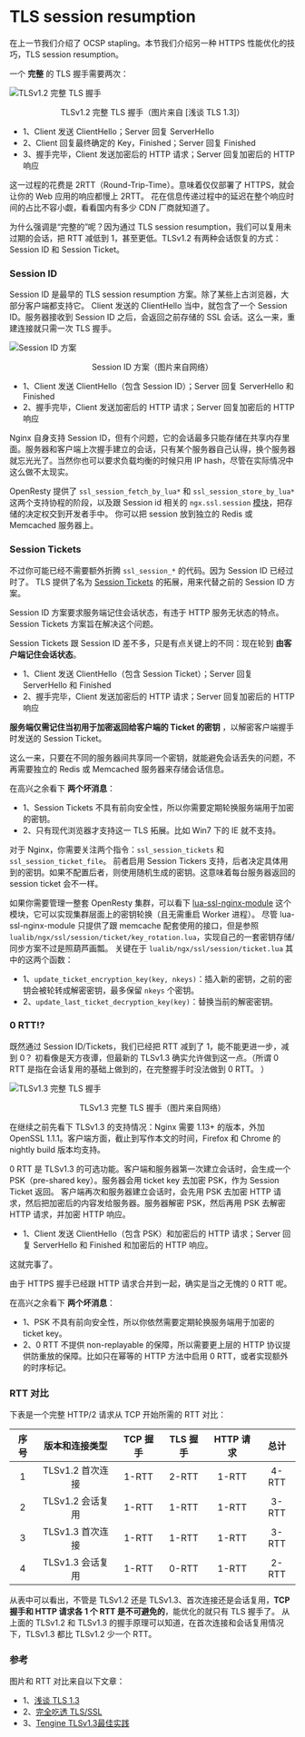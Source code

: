 # TLS session resumption

在上一节我们介绍了 OCSP stapling。本节我们介绍另一种 HTTPS 性能优化的技巧，TLS session resumption。


一个 **完整** 的 TLS 握手需要两次：

![TLSv1.2 完整 TLS 握手](../images/TLSv1.2.png "TLSv1.2 完整 TLS 握手")

<center>TLSv1.2 完整 TLS 握手（图片来自 [浅谈 TLS 1.3]）</center>

- 1、Client 发送 ClientHello；Server 回复 ServerHello
- 2、Client 回复最终确定的 Key，Finished；Server 回复 Finished
- 3、握手完毕，Client 发送加密后的 HTTP 请求；Server 回复加密后的 HTTP 响应

这一过程的花费是 2RTT（Round-Trip-Time）。意味着仅仅部署了 HTTPS，就会让你的 Web 应用的响应都慢上 2RTT。
花在信息传递过程中的延迟在整个响应时间的占比不容小觑，看看国内有多少 CDN 厂商就知道了。

为什么强调是“完整的”呢？因为通过 TLS session resumption，我们可以复用未过期的会话，把 RTT 减低到 1，甚至更低。TLSv1.2 有两种会话恢复的方式：Session ID 和 Session Ticket。

### Session ID

Session ID 是最早的 TLS session resumption 方案。除了某些上古浏览器，大部分客户端都支持它。
Client 发送的 ClientHello 当中，就包含了一个 Session ID。服务器接收到 Session ID 之后，会返回之前存储的 SSL 会话。这么一来，重建连接就只需一次 TLS 握手。

![Session ID 方案](../images/TLSv1.2-session-id.webp "Session ID 方案")

<center>Session ID 方案（图片来自网络）</center>

- 1、Client 发送 ClientHello（包含 Session ID）；Server 回复 ServerHello 和 Finished
- 2、握手完毕，Client 发送加密后的 HTTP 请求；Server 回复加密后的 HTTP 响应

Nginx 自身支持 Session ID，但有个问题，它的会话最多只能存储在共享内存里面。服务器和客户端上次握手建立的会话，只有某个服务器自己认得，换个服务器就忘光光了。当然你也可以要求负载均衡的时候只用 IP hash，尽管在实际情况中这么做不太现实。

OpenResty 提供了 `ssl_session_fetch_by_lua*` 和 `ssl_session_store_by_lua*` 这两个支持协程的阶段，以及跟 Session id 相关的 `ngx.ssl.session` [模块](https://github.com/openresty/lua-resty-core/blob/master/lib/ngx/ssl/session.md)，把存储的决定权交到开发者手中。
你可以把 session 放到独立的 Redis 或 Memcached 服务器上。

### Session Tickets

不过你可能已经不需要额外折腾 `ssl_session_*` 的代码。因为 Session ID 已经过时了。
TLS 提供了名为 [Session Tickets](https://tools.ietf.org/html/rfc5077) 的拓展，用来代替之前的 Session ID 方案。

Session ID 方案要求服务端记住会话状态，有违于 HTTP 服务无状态的特点。Session Tickets 方案旨在解决这个问题。

Session Tickets 跟 Session ID 差不多，只是有点关键上的不同：现在轮到 **由客户端记住会话状态**。

- 1、Client 发送 ClientHello（包含 Session Ticket）；Server 回复 ServerHello 和 Finished
- 2、握手完毕，Client 发送加密后的 HTTP 请求；Server 回复加密后的 HTTP 响应

**服务端仅需记住当初用于加密返回给客户端的 Ticket 的密钥** ，以解密客户端握手时发送的 Session Ticket。

这么一来，只要在不同的服务器间共享同一个密钥，就能避免会话丢失的问题，不再需要独立的 Redis 或 Memcached 服务器来存储会话信息。

在高兴之余看下 **两个坏消息**：
- 1、Session Tickets 不具有前向安全性，所以你需要定期轮换服务端用于加密的密钥。
- 2、只有现代浏览器才支持这一 TLS 拓展。比如 Win7 下的 IE 就不支持。

对于 Nginx，你需要关注两个指令：`ssl_session_tickets` 和 `ssl_session_ticket_file`。
前者启用 Session Tickers 支持，后者决定具体用到的密钥。如果不配置后者，则使用随机生成的密钥。这意味着每台服务器返回的 session ticket 会不一样。

如果你需要管理一整套 OpenResty 集群，可以看下 [lua-ssl-nginx-module](https://github.com/openresty/lua-ssl-nginx-module) 这个模块，它可以实现集群层面上的密钥轮换（且无需重启 Worker 进程）。
尽管 lua-ssl-nginx-module 只提供了跟 memcache 配套使用的接口，但是参照 `lualib/ngx/ssl/session/ticket/key_rotation.lua`，实现自己的一套密钥存储/同步方案不过是照葫芦画瓢。
关键在于 `lualib/ngx/ssl/session/ticket.lua` 其中的这两个函数：

- 1、`update_ticket_encryption_key(key, nkeys)`：插入新的密钥，之前的密钥会被轮转成解密密钥，最多保留 `nkeys` 个密钥。
- 2、`update_last_ticket_decryption_key(key)`：替换当前的解密密钥。

### 0 RTT!?

既然通过 Session ID/Tickets，我们已经把 RTT 减到了 1，能不能更进一步，减到 0？
初看像是天方夜谭，但最新的 TLSv1.3 确实允许做到这一点。（所谓 0 RTT 是指在会话复用的基础上做到的，在完整握手时没法做到 0 RTT。 ）

![TLSv1.3 完整 TLS 握手](../images/TLSv1.3.png "TLSv1.3 完整 TLS 握手")

<center>TLSv1.3 完整 TLS 握手（图片来自网络）</center>

在继续之前先看下 TLSv1.3 的支持情况：Nginx 需要 1.13+ 的版本，外加 OpenSSL 1.1.1。客户端方面，截止到写作本文的时间，Firefox 和 Chrome 的 nightly build 版本均支持。

0 RTT 是 TLSv1.3 的可选功能。客户端和服务器第一次建立会话时，会生成一个 PSK（pre-shared key）。服务器会用 ticket key 去加密 PSK，作为 Session Ticket 返回。
客户端再次和服务器建立会话时，会先用 PSK 去加密 HTTP 请求，然后把加密后的内容发给服务器。服务器解密 PSK，然后再用 PSK 去解密 HTTP 请求，并加密 HTTP 响应。

- 1、Client 发送 ClientHello（包含 PSK）和加密后的 HTTP 请求；Server 回复 ServerHello 和 Finished 和加密后的 HTTP 响应。

这就完事了。

由于 HTTPS 握手已经跟 HTTP 请求合并到一起，确实是当之无愧的 0 RTT 呢。

在高兴之余看下 **两个坏消息**：
- 1、PSK 不具有前向安全性，所以你依然需要定期轮换服务端用于加密的 ticket key。
- 2、0 RTT 不提供 non-replayable 的保障，所以需要更上层的 HTTP 协议提供防重放的保障。比如只在幂等的 HTTP 方法中启用 0 RTT，或者实现额外的时序标记。

### RTT 对比

下表是一个完整 HTTP/2 请求从 TCP 开始所需的 RTT 对比：

|序号|版本和连接类型|TCP 握手|TLS 握手|HTTP 请求|总计|
|:----:|:----:|:----:|:----:|:----:|:----:|
|1|TLSv1.2 首次连接|1-RTT|2-RTT|1-RTT|4-RTT|
|2|TLSv1.2 会话复用|1-RTT|1-RTT|1-RTT|3-RTT|
|3|TLSv1.3 首次连接|1-RTT|1-RTT|1-RTT|3-RTT|
|4|TLSv1.3 会话复用|1-RTT|0-RTT|1-RTT|2-RTT|

从表中可以看出，不管是 TLSv1.2 还是 TLSv1.3、首次连接还是会话复用，**TCP 握手和 HTTP 请求各 1 个 RTT 是不可避免的**，能优化的就只有 TLS 握手了。 从上面的 TLSv1.2 和 TLSv1.3 的握手原理可以知道，在首次连接和会话复用情况下，TLSv1.3 都比 TLSv1.2 少一个 RTT。

### 参考
图片和 RTT 对比来自以下文章：
- 1、[浅谈 TLS 1.3](https://juejin.im/post/6844903746980282375)
- 2、[完全吃透 TLS/SSL](https://juejin.im/post/6844903624640823310)
- 3、[Tengine TLSv1.3最佳实践](https://developer.aliyun.com/article/632491)

